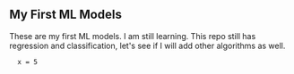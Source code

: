 ## My First ML Models

These are my first ML models. I am still learning. This repo still has regression and classification, let's see if I will add other algorithms as well.

```
  x = 5
```
